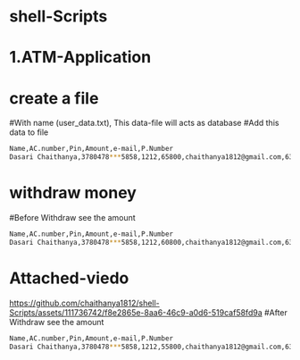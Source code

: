 # shell-Scripts
# 1.ATM-Application
# create a file
#With name  (user_data.txt),
 This  data-file will acts as database
#Add this data to file
```bash 
Name,AC.number,Pin,Amount,e-mail,P.Number
Dasari Chaithanya,3780478***5858,1212,65800,chaithanya1812@gmail.com,6303128***
```
# withdraw money
#Before Withdraw see the amount
```bash 
Name,AC.number,Pin,Amount,e-mail,P.Number
Dasari Chaithanya,3780478***5858,1212,60800,chaithanya1812@gmail.com,6303128***
```
# Attached-viedo
https://github.com/chaithanya1812/shell-Scripts/assets/111736742/f8e2865e-8aa6-46c9-a0d6-519caf58fd9a
#After Withdraw see the amount
```bash 
Name,AC.number,Pin,Amount,e-mail,P.Number
Dasari Chaithanya,3780478***5858,1212,55800,chaithanya1812@gmail.com,6303128***
```


